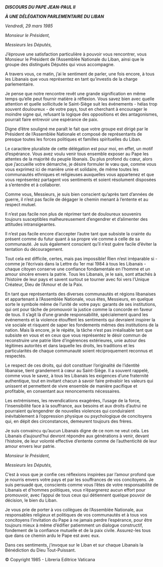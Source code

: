 ***DISCOURS DU PAPE JEAN-PAUL II***

***À UNE DÉLÉGATION PARLEMENTAIRE DU LIBAN***

*Vendredi, 29 mars 1985*

*Monsieur le Président,*

*Messieurs les Députés,*

J’éprouve une satisfaction particulière à pouvoir vous rencontrer, vous Monsieur le Président de l’Assemblée Nationale du Liban, ainsi que le groupe des distingués Députés qui vous accompagne.

A travers vous, ce matin, j’ai le sentiment de parler, une fois encore, à tous les Libanais que vous représentez en tant qu’investis de la charge parlementaire.

Je pense que notre rencontre revêt une grande signification en même temps qu’elle peut fournir matière à réflexion. Vous savez bien avec quelle attention et quelle sollicitude le Saint-Siège suit les événements - hélas trop souvent douloureux - de votre pays, tout en cherchant à encourager le moindre signe qui, refusant la logique des oppositions et des antagonismes, pourrait faire entrevoir une espérance de paix.

Digne d’être souligné me paraît le fait que votre groupe est dirigé par le Président de l’Assemblée Nationale et composé de représentants de presque toutes les forces politiques et familles spirituelles du Liban.

Le caractère pluraliste de cette délégation est pour moi, en effet, un motif d’espérance. Vous avez voulu venir tous ensemble exposer au Pape les attentes de la majorité du peuple libanais. Du plus profond du cœur, alors que j’accueille votre démarche, je désire formuler le vœu que, comme vous vous exprimez ici de manière unie et solidaire, de même toutes les communautés ethniques et religieuses auxquelles vous appartenez et que vous représentez partagent vos sentiments et soient résolument disposées à s’entendre et à collaborer.

Comme vous, Messieurs, je suis bien conscient qu’après tant d’années de guerre, il n’est pas facile de dégager le chemin menant à l’entente et au respect mutuel.

Il n’est pas facile non plus de réprimer tant de douloureux souvenirs toujours susceptibles malheureusement d’engendrer et d’alimenter des attitudes intransigeantes.

Il n’est pas facile encore d’accepter l’autre tant que subsiste la crainte du présent comme du futur quant à sa propre vie comme à celle de sa communauté. Je suis également conscient qu’il n’est guère facile d’éviter la tentation du découragement.

Tout cela est difficile, certes, mais pas impossible! Rien n’est irréparable si - comme je l’écrivais dans la Lettre du 1er mai 1984 à tous les Libanais - chaque citoyen conserve une confiance fondamentale en l’homme et un amour sincère envers la patrie. Tous les Libanais, je le sais, sont attachés à l’histoire de leur pays et savent surtout se tourner avec foi vers l’Unique Créateur, Dieu de l’Amour et de la Paix.

En tant que représentants des diverses communautés et régions libanaises et appartenant à l’Assemblée Nationale, vous êtes, Messieurs, en quelque sorte le symbole même de l’unité de votre pays: garants de ses institutions, qui ont pour tâche de promouvoir la justice comme la concorde en faveur de tous. Il s’agit là d’une grande responsabilité, spécialement quand les événements et la violence étouffent les sentiments qui devraient inspirer la vie sociale et risquent de saper les fondements mêmes des institutions de la nation. Mais là encore, je le répète, la tâche n’est pas irréalisable tant que subsiste en vous et en ceux que vous représentez le désir commun de reconstruire une patrie libre d’ingérences extérieures, unie autour des légitimes autorités et dans laquelle les droits, les traditions et les particularités de chaque communauté soient réciproquement reconnus et respectés.

Le respect de ces droits, qui doit constituer l’originalité de l’identité libanaise, tient grandement à cœur au Saint-Siège. Il a souvent rappelé, comme vous le savez, à tous les Libanais les exigences d’une fraternité authentique, tout en invitant chacun à savoir faire prévaloir les valeurs qui unissent et permettent de vivre ensemble de manière pacifique et profitable, en consentant aux renoncements nécessaires.

Les extrémismes, les revendications exagérées, l’usage de la force, l’insensibilité face à la souffrance, aux besoins et aux droits d’autrui ne pourraient qu’engendrer de nouvelles violences qui conduiraient inévitablement à l’oppression physique ou psychologique de concitoyens qui, en dépit des circonstances, demeurent toujours des frères.

Je suis convaincu qu’aucun Libanais digne de ce nom ne veut cela. Les Libanais d’aujourd’hui devront répondre aux générations à venir, devant l’histoire, de leur volonté effective d’entente comme de l’authenticité de leur amour envers leur patrie.

*Monsieur le Président,*

*Messieurs les Députés,*

C’est à vous que je confie ces réflexions inspirées par l’amour profond que je nourris envers votre pays et par les souffrances de vos concitoyens. Je suis persuadé que, conscients comme vous l’êtes de votre responsabilité de Libanais et d’hommes politiques, vous n’épargnerez aucun effort pour promouvoir, avec l’appui de tous ceux qui détiennent quelque pouvoir de décision, le bien du Liban.

Je vous prie de porter à vos collègues de l’Assemblée Nationale, aux responsables religieux et politiques de vos communautés et à tous vos concitoyens l’invitation du Pape à ne jamais perdre l’espérance, pour être toujours mieux à même d’édifier patiemment un dialogue constructif, fondement de la confiance mutuelle et de la paix civile. Assurez-les tous que dans ce chemin ardu le Pape est avec eux.

Dans ces sentiments, j’invoque sur le Liban et sur chaque Libanais la Bénédiction du Dieu Tout-Puissant.

© Copyright 1985 - Libreria Editrice Vaticana
